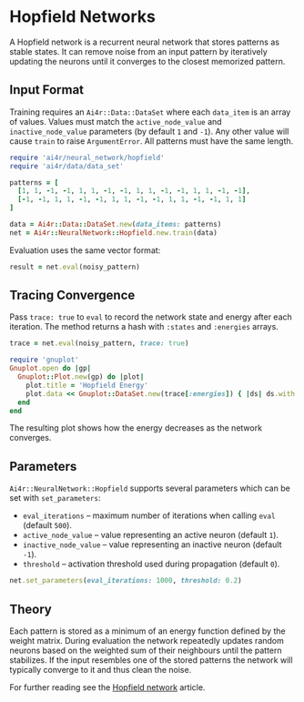# Hopfield Networks

A Hopfield network is a recurrent neural network that stores patterns as stable states. It can remove noise from an input pattern by iteratively updating the neurons until it converges to the closest memorized pattern.

## Input Format

Training requires an `Ai4r::Data::DataSet` where each `data_item` is an array of values. Values must match the `active_node_value` and `inactive_node_value` parameters (by default `1` and `-1`). Any other value will cause `train` to raise `ArgumentError`. All patterns must have the same length.

```ruby
require 'ai4r/neural_network/hopfield'
require 'ai4r/data/data_set'

patterns = [
  [1, 1, -1, -1, 1, 1, -1, -1, 1, 1, -1, -1, 1, 1, -1, -1],
  [-1, -1, 1, 1, -1, -1, 1, 1, -1, -1, 1, 1, -1, -1, 1, 1]
]

data = Ai4r::Data::DataSet.new(data_items: patterns)
net = Ai4r::NeuralNetwork::Hopfield.new.train(data)
```

Evaluation uses the same vector format:

```ruby
result = net.eval(noisy_pattern)
```

## Tracing Convergence

Pass `trace: true` to `eval` to record the network state and energy after each
iteration. The method returns a hash with `:states` and `:energies` arrays.

```ruby
trace = net.eval(noisy_pattern, trace: true)

require 'gnuplot'
Gnuplot.open do |gp|
  Gnuplot::Plot.new(gp) do |plot|
    plot.title = 'Hopfield Energy'
    plot.data << Gnuplot::DataSet.new(trace[:energies]) { |ds| ds.with = 'lines' }
  end
end
```

The resulting plot shows how the energy decreases as the network converges.

## Parameters

`Ai4r::NeuralNetwork::Hopfield` supports several parameters which can be set with `set_parameters`:

* `eval_iterations` – maximum number of iterations when calling `eval` (default `500`).
* `active_node_value` – value representing an active neuron (default `1`).
* `inactive_node_value` – value representing an inactive neuron (default `-1`).
* `threshold` – activation threshold used during propagation (default `0`).

```ruby
net.set_parameters(eval_iterations: 1000, threshold: 0.2)
```

## Theory

Each pattern is stored as a minimum of an energy function defined by the weight matrix. During evaluation the network repeatedly updates random neurons based on the weighted sum of their neighbours until the pattern stabilizes. If the input resembles one of the stored patterns the network will typically converge to it and thus clean the noise.

For further reading see the [Hopfield network](https://en.wikipedia.org/wiki/Hopfield_network) article.
